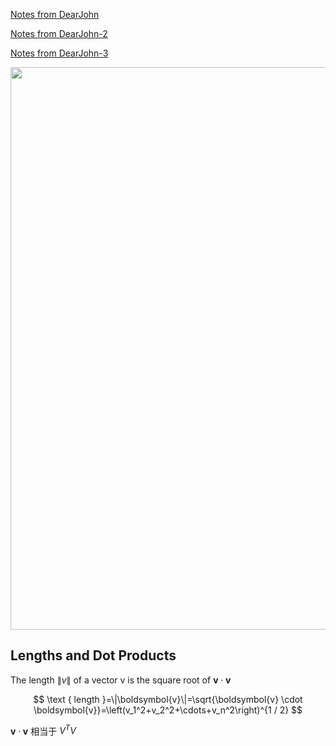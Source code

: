 <a href="https://dearjohnsonny.github.io/Notes-from-DearJohn/">Notes from DearJohn</a>

<a href="https://dearjohnsonny.github.io/Notes-from-DearJohn-2/">Notes from DearJohn-2</a>

<a href="https://dearjohnsonny.github.io/Notes-from-DearJohn-3/">Notes from DearJohn-3</a>

<div align=center>
<img src="https://user-images.githubusercontent.com/111955215/195361749-01b1343d-0dc6-497b-bbc1-1b0ae149ca5e.png" width="900">
</div>

## Lengths and Dot Products
The length $\|v\|$ of a vector v is the square root of $\boldsymbol{v} \cdot \boldsymbol{v}$ 

$$
\text { length }=\|\boldsymbol{v}\|=\sqrt{\boldsymbol{v} \cdot \boldsymbol{v}}=\left(v_1^2+v_2^2+\cdots+v_n^2\right)^{1 / 2}
$$

$\boldsymbol{v} \cdot \boldsymbol{v}$ 相当于 $V^T V$
